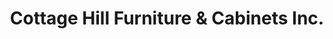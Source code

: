 ---
title: "Cottage Hill Furniture & Cabinets Inc."
url: /haliburton/cottage-hill-furniture-and-cabinets-inc/
shop: furniture
---